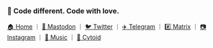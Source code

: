 ### 🐠 Code different. Code with love.

[🏠 Home](https://rikumi.dev/) ｜ [🐘 Mastodon](https://m.cmx.im/@rikumi) ｜ [🐦 Twitter](https://twitter.com/rikumichan) ｜ [✈️ Telegram](https://t.me/rikumi) ｜ [#️⃣ Matrix](https://matrix.to/#/@rikumi:matrix.org) ｜ [📷 Instagram](https://instagram.com/rikumichan) ｜ [🎵 Music](https://y.qq.com/portal/profile.html?uin=NKnq7iEq7wn5) ｜ [🧿 Cytoid](https://cytoid.io/profile/rikumi)
